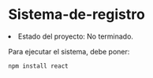 <h1>Sistema-de-registro</h1>
<li>Estado del proyecto: No terminado.</li>

Para ejecutar el sistema, debe poner:

```npm install react```
